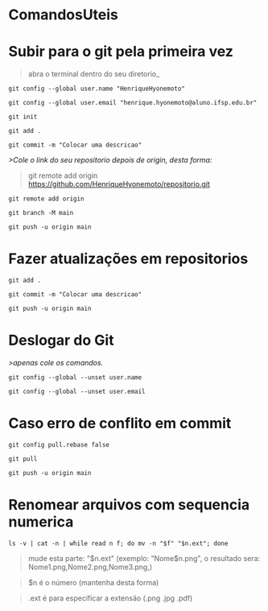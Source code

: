 # ComandosUteis
# Subir para o git pela primeira vez
   >abra o terminal dentro do seu diretorio_
```
git config --global user.name "HenriqueHyonemoto"
```
```
git config --global user.email "henrique.hyonemoto@aluno.ifsp.edu.br"
```
```
git init
```
```
git add .
```
```
git commit -m "Colocar uma descricao"
```
_>Cole o link do seu repositorio depois de origin, desta forma:_

>git remote add origin https://github.com/HenriqueHyonemoto/repositorio.git
```
git remote add origin 
```
```
git branch -M main
```
```
git push -u origin main
```
# Fazer atualizações em repositorios
```
git add .
```
```
git commit -m "Colocar uma descricao"
```
```
git push -u origin main
```

# Deslogar do Git
_>apenas cole os comandos._
```
git config --global --unset user.name
```
```
git config --global --unset user.email
```


# Caso erro de conflito em commit
```
git config pull.rebase false
```
```
git pull
```
```
git push -u origin main
```

# Renomear arquivos com sequencia numerica
```
ls -v | cat -n | while read n f; do mv -n "$f" "$n.ext"; done
```
>mude esta parte: "$n.ext" (exemplo: "Nome$n.png", o resultado sera: Nome1.png,Nome2.png,Nome3.png,)

>$n é o número (mantenha desta forma)

>.ext é para especificar a extensão (.png .jpg .pdf)
